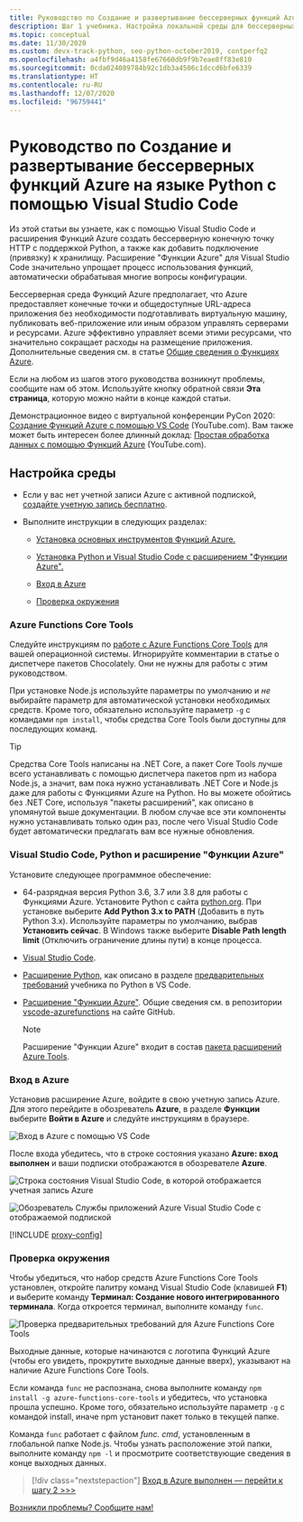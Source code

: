 ```yaml
---
title: Руководство по Создание и развертывание бессерверных функций Azure на Python с помощью VS Code
description: Шаг 1 учебника. Настройка локальной среды для бессерверных Функций Azure.
ms.topic: conceptual
ms.date: 11/30/2020
ms.custom: devx-track-python, seo-python-october2019, contperfq2
ms.openlocfilehash: a4fbf9d46a4158fe67660db9f9b7eae8ff83e810
ms.sourcegitcommit: 0cda024089784b92c1db3a4506c1dccd6bfe6339
ms.translationtype: HT
ms.contentlocale: ru-RU
ms.lasthandoff: 12/07/2020
ms.locfileid: "96759441"
---
```

# <a name="tutorial-create-and-deploy-serverless-azure-functions-in-python-with-visual-studio-code"></a>Руководство по Создание и развертывание бессерверных функций Azure на языке Python с помощью Visual Studio Code

Из этой статьи вы узнаете, как с помощью Visual Studio Code и расширения Функций Azure создать бессерверную конечную точку HTTP с поддержкой Python, а также как добавить подключение (привязку) к хранилищу. Расширение "Функции Azure" для Visual Studio Code значительно упрощает процесс использования функций, автоматически обрабатывая многие вопросы конфигурации.

Бессерверная среда Функций Azure предполагает, что Azure предоставляет конечные точки и общедоступные URL-адреса приложения без необходимости подготавливать виртуальную машину, публиковать веб-приложение или иным образом управлять серверами и ресурсами. Azure эффективно управляет всеми этими ресурсами, что значительно сокращает расходы на размещение приложения. Дополнительные сведения см. в статье [Общие сведения о Функциях Azure](/azure/azure-functions/functions-overview).

Если на любом из шагов этого руководства возникнут проблемы, сообщите нам об этом. Используйте кнопку обратной связи **Эта страница**, которую можно найти в конце каждой статьи.

Демонстрационное видео с виртуальной конференции PyCon 2020: <a href="https://www.youtube.com/watch?v=9bMsdBYy-D0&feature=youtu.be&ocid=AID3006292" target="_blank">Создание Функций Azure с помощью VS Code</a> (YouTube.com). Вам также может быть интересен более длинный доклад: <a href="https://www.youtube.com/watch?v=PV7iy6FPjAY&feature=youtu.be&t=13&ocid=AID3006292" target="_blank">Простая обработка данных с помощью Функций Azure</a> (YouTube.com).

## <a name="configure-your-environment"></a>Настройка среды

- Если у вас нет учетной записи Azure с активной подпиской, [создайте учетную запись бесплатно](https://azure.microsoft.com/free/?utm_source=campaign&utm_campaign=vscode-tutorial-functions-extension&mktingSource=vscode-tutorial-functions-extension).

- Выполните инструкции в следующих разделах:

  - [Установка основных инструментов Функций Azure.](#azure-functions-core-tools)

  - [Установка Python и Visual Studio Code с расширением "Функции Azure".](#visual-studio-code-python-and-the-azure-functions-extension)

  - [Вход в Azure](#sign-in-to-azure)

  - [Проверка окружения](#verify-your-environment)
 
### <a name="azure-functions-core-tools"></a>Azure Functions Core Tools

Следуйте инструкциям по [работе с Azure Functions Core Tools](/azure/azure-functions/functions-run-local#v2) для вашей операционной системы. Игнорируйте комментарии в статье о диспетчере пакетов Chocolately. Они не нужны для работы с этим руководством.

При установке Node.js используйте параметры по умолчанию и *не* выбирайте параметр для автоматической установки необходимых средств.  Кроме того, обязательно используйте параметр `-g` с командами `npm install`, чтобы средства Core Tools были доступны для последующих команд.

> [!TIP]
> Средства Core Tools написаны на .NET Core, а пакет Core Tools лучше всего устанавливать с помощью диспетчера пакетов npm из набора Node.js, а значит, вам пока нужно устанавливать .NET Core и Node.js даже для работы с Функциями Azure на Python. Но вы можете обойтись без .NET Core, используя "пакеты расширений", как описано в упомянутой выше документации. В любом случае все эти компоненты нужно устанавливать только один раз, после чего Visual Studio Code будет автоматически предлагать вам все нужные обновления.

### <a name="visual-studio-code-python-and-the-azure-functions-extension"></a>Visual Studio Code, Python и расширение "Функции Azure"

Установите следующее программное обеспечение:

- 64-разрядная версия Python 3.6, 3.7 или 3.8 для работы с Функциями Azure. Установите Python с сайта [python.org](https://www.python.org/downloads). При установке выберите **Add Python 3.x to PATH** (Добавить в путь Python 3.x). Используйте параметры по умолчанию, выбрав **Установить сейчас**. В Windows также выберите **Disable Path length limit** (Отключить ограничение длины пути) в конце процесса.
- [Visual Studio Code](https://code.visualstudio.com/).
- [Расширение Python](https://marketplace.visualstudio.com/items?itemName=ms-python.python), как описано в разделе [предварительных требований](https://code.visualstudio.com/docs/python/python-tutorial) учебника по Python в VS Code.
- [Расширение "Функции Azure"](https://marketplace.visualstudio.com/items?itemName=ms-azuretools.vscode-azurefunctions). Общие сведения см. в репозитории [vscode-azurefunctions](https://github.com/Microsoft/vscode-azurefunctions) на сайте GitHub.

    > [!NOTE]
    > Расширение "Функции Azure" входит в состав [пакета расширений Azure Tools](https://marketplace.visualstudio.com/items?itemName=ms-vscode.vscode-node-azure-pack).

### <a name="sign-in-to-azure"></a>Вход в Azure

Установив расширение Azure, войдите в свою учетную запись Azure. Для этого перейдите в обозреватель **Azure**, в разделе **Функции** выберите **Войти в Azure** и следуйте инструкциям в браузере.

![Вход в Azure с помощью VS Code](media/tutorial-vs-code-serverless-python/azure-sign-in.png)

После входа убедитесь, что в строке состояния указано **Azure: вход выполнен** и ваши подписки отображаются в обозревателе **Azure**.

![Строка состояния Visual Studio Code, в которой отображается учетная запись Azure](media/tutorial-vs-code-serverless-python/azure-account-status-bar.png)

![Обозреватель Службы приложений Azure Visual Studio Code с отображаемой подпиской](media/tutorial-vs-code-serverless-python/azure-subscription-view.png)

[!INCLUDE [proxy-config](includes/proxy-config.md)]

### <a name="verify-your-environment"></a>Проверка окружения

Чтобы убедиться, что набор средств Azure Functions Core Tools установлен, откройте палитру команд Visual Studio Code (клавишей **F1**) и выберите команду **Терминал: Создание нового интегрированного терминала**. Когда откроется терминал, выполните команду `func`.

![Проверка предварительных требований для Azure Functions Core Tools](media/tutorial-vs-code-serverless-python/check-azure-functions-tools-prerequisites-in-visual-studio-code.png)

Выходные данные, которые начинаются с логотипа Функций Azure (чтобы его увидеть, прокрутите выходные данные вверх), указывают на наличие Azure Functions Core Tools.

Если команда `func` не распознана, снова выполните команду `npm install -g azure-functions-core-tools` и убедитесь, что установка прошла успешно. Кроме того, обязательно используйте параметр `-g` с командой install, иначе npm установит пакет только в текущей папке.

Команда `func` работает с файлом *func. cmd*, установленным в глобальной папке Node.js. Чтобы узнать расположение этой папки, выполните команду `npm -l` и просмотрите соответствующие сведения в конце выходных данных.

> [!div class="nextstepaction"]
> [Вход в Azure выполнен — перейти к шагу 2 >>>](tutorial-vs-code-serverless-python-02.md)

[Возникли проблемы? Сообщите нам!](https://aka.ms/python-functions-qs-ms-survey)
